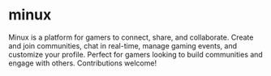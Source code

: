 # minux
Minux is a platform for gamers to connect, share, and collaborate. Create and join communities, chat in real-time, manage gaming events, and customize your profile. Perfect for gamers looking to build communities and engage with others. Contributions welcome!
